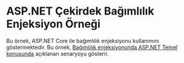 # <a name="aspnet-core-dependency-injection-sample"></a>ASP.NET Çekirdek Bağımlılık Enjeksiyon Örneği

Bu örnek, ASP.NET Core ile bağımlılık enjeksiyonu kullanımını göstermektedir. Bu örnek, [Bağımlılık enjeksiyonunda ASP.NET Temel konusunda](https://docs.microsoft.com/aspnet/core/fundamentals/dependency-injection) açıklanan senaryoyu gösterir.
